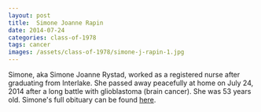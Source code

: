```yaml
---
layout: post
title:  Simone Joanne Rapin
date: 2014-07-24
categories: class-of-1978
tags: cancer
images: /assets/class-of-1978/simone-j-rapin-1.jpg
---
```

Simone, aka Simone Joanne Rystad, worked as a registered nurse after graduating from Interlake. She passed away peacefully at home on July 24, 2014 after a long battle with glioblastoma (brain cancer). She was 53 years old. Simone's full obituary can be found [here](http://tinyurl.com/pazx4zv).
